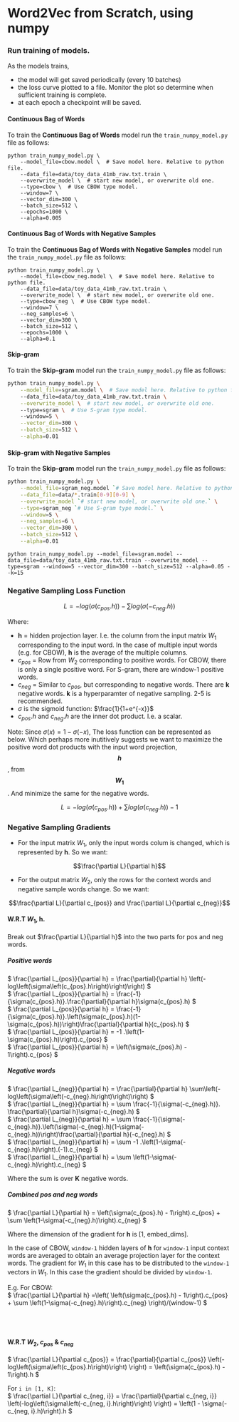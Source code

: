 # Word2Vec from Scratch, using numpy




### Run training of models.

As the models trains,
* the model will get saved periodically (every 10 batches)
* the loss curve plotted to a file. Monitor the plot so determine when sufficient training is complete.
* at each epoch a checkpoint will be saved. 

#### Continuous Bag of Words
To train the **Continuous Bag of Words** model run the `train_numpy_model.py`
file as follows:

```shell
python train_numpy_model.py \
    --model_file=cbow.model \  # Save model here. Relative to python file.
    --data_file=data/toy_data_41mb_raw.txt.train \ 
    --overwrite_model \  # start new model, or overwrite old one.
    --type=cbow \  # Use CBOW type model.
    --window=7 \
    --vector_dim=300 \
    --batch_size=512 \
    --epochs=1000 \
    --alpha=0.005
```

#### Continuous Bag of Words with Negative Samples
To train the **Continuous Bag of Words with Negative Samples** model run the
`train_numpy_model.py` file as follows:

```shell
python train_numpy_model.py \
    --model_file=cbow_neg.model \  # Save model here. Relative to python file.
    --data_file=data/toy_data_41mb_raw.txt.train \ 
    --overwrite_model \  # start new model, or overwrite old one.
    --type=cbow_neg \  # Use CBOW type model.
    --window=7 \
    --neg_samples=6 \
    --vector_dim=300 \
    --batch_size=512 \
    --epochs=1000 \
    --alpha=0.1
```


#### Skip-gram
To train the **Skip-gram** model run the `train_numpy_model.py`
file as follows:

```bash
python train_numpy_model.py \
    --model_file=sgram.model \  # Save model here. Relative to python file.
    --data_file=data/toy_data_41mb_raw.txt.train \
    --overwrite_model \  # start new model, or overwrite old one.
    --type=sgram \  # Use S-gram type model.
    --window=5 \
    --vector_dim=300 \
    --batch_size=512 \
    --alpha=0.01
```

#### Skip-gram with Negative Samples
To train the **Skip-gram** model run the `train_numpy_model.py`
file as follows:

```bash
python train_numpy_model.py \
    --model_file=sgram_neg.model `# Save model here. Relative to python file.` \
    --data_file=data/*.train[0-9][0-9] \
    --overwrite_model `# start new model, or overwrite old one.` \
    --type=sgram_neg `# Use S-gram type model.` \
    --window=5 \
    --neg_samples=6 \
    --vector_dim=300 \
    --batch_size=512 \
    --alpha=0.01
```

```shell
python train_numpy_model.py --model_file=sgram.model --data_file=data/toy_data_41mb_raw.txt.train --overwrite_model --type=sgram --window=5 --vector_dim=300 --batch_size=512 --alpha=0.05 --k=15
```



### Negative Sampling Loss Function

```math
L = -log\left(\sigma\left(c_{pos}.h\right)\right) - \sum log\left(\sigma\left(-c_{neg}.h\right)\right)
```
  
Where:  
- **h** = hidden projection layer. I.e. the column from the input matrix $W_1$ corresponding to the input word. In the case of multiple input words (e.g. for CBOW), **h** is the average of the multiple columns.  
- $c_{pos}$ = Row from $W_2$ corresponding to positive words. For CBOW, there is only a single positive word. For S-gram, there are window-1 positive words.  
- $c_{neg}$ = Similar to $c_{pos}$, but corresponding to negative words. There are **k** negative words. **k** is a hyperparamter of negative sampling. 2-5 is recommended.  
- $\sigma$ is the sigmoid function: $\frac{1}{1+e^{-x}}$
- $c_{pos}.h$ and $c_{neg}.h$ are the inner dot product. I.e. a scalar.
  
Note:
  Since $\sigma(x) = 1 - \sigma(-x)$, The loss function can be represented as below. Which perhaps more inutitively suggests we want to maximize the positive word dot products with the input word projection, **$$h$$**, from **$$W_1$$**. And minimize the same for the negative words.
```math
L = -log\left(\sigma\left(c_{pos}.h\right)\right) + \sum log\left(\sigma\left(c_{neg}.h\right)\right) - 1  
```
  
  
### Negative Sampling Gradients

- For the input matrix $W_1$, only the input words colum is changed, which is represented by **h**. So we want:
```math
\frac{\partial L}{\partial h}
```
- For the output matrix $W_2$, only the rows for the context words and negative sample words change. So we want:
```math
\frac{\partial L}{\partial c_{pos}} and \frac{\partial L}{\partial c_{neg}}
```

#### W.R.T $W_1$, h.
  
Break out $\frac{\partial L}{\partial h}$ into the two parts for pos and neg words.

##### Positive words
$` \frac{\partial L_{pos}}{\partial h} = \frac{\partial}{\partial h} \left(-log\left(\sigma\left(c_{pos}.h\right)\right)\right) `$  
$` \frac{\partial L_{pos}}{\partial h} = \frac{-1}{\sigma(c_{pos}.h)}.\frac{\partial}{\partial h}\sigma(c_{pos}.h) `$  
$` \frac{\partial L_{pos}}{\partial h} = \frac{-1}{\sigma(c_{pos}.h)}.\left(\sigma(c_{pos}.h)(1-\sigma(c_{pos}.h))\right)\frac{\partial}{\partial h}(c_{pos}.h) `$  
$` \frac{\partial L_{pos}}{\partial h} = -1 .\left(1-\sigma(c_{pos}.h)\right).c_{pos} `$  
$` \frac{\partial L_{pos}}{\partial h} = \left(\sigma(c_{pos}.h) - 1\right).c_{pos} `$  

##### Negative words
$` \frac{\partial L_{neg}}{\partial h} = \frac{\partial}{\partial h} \sum\left(-log\left(\sigma\left(-c_{neg}.h\right)\right)\right) `$  
$` \frac{\partial L_{neg}}{\partial h} = \sum \frac{-1}{\sigma(-c_{neg}.h)}. \frac{\partial}{\partial h}\sigma(-c_{neg}.h) `$  
$` \frac{\partial L_{neg}}{\partial h} = \sum \frac{-1}{\sigma(-c_{neg}.h)}.\left(\sigma(-c_{neg}.h)(1-\sigma(-c_{neg}.h))\right)\frac{\partial}{\partial h}(-c_{neg}.h) `$  
$` \frac{\partial L_{neg}}{\partial h} = \sum -1 .\left(1-\sigma(-c_{neg}.h)\right).(-1).c_{neg} `$  
$` \frac{\partial L_{neg}}{\partial h} = \sum \left(1-\sigma(-c_{neg}.h)\right).c_{neg} `$  

Where the sum is over **K** negative words.

##### Combined pos and neg words
$` \frac{\partial L}{\partial h} = \left(\sigma(c_{pos}.h) - 1\right).c_{pos} + \sum \left(1-\sigma(-c_{neg}.h)\right).c_{neg} `$  

Where the dimension of the gradient for **h** is [1, embed_dims]. 

In the case of CBOW, `window-1` hidden layers of **h** for `window-1` input context words are averaged to obtain an 
average projection layer for the context words. The gradient for $W_1$ in this case has to be distributed to the `window-1` 
vectors in $W_1$. In this case the gradient should be divided by `window-1`.  
  
E.g. For CBOW:  
$` \frac{\partial L}{\partial h} =\left( \left(\sigma(c_{pos}.h) - 1\right).c_{pos} + \sum \left(1-\sigma(-c_{neg}.h)\right).c_{neg} \right)/(window-1) `$  
<br />
<br />
<br />
#### W.R.T $W_2$, $c_{pos}$ & $c_{neg}$  
$` \frac{\partial L}{\partial c_{pos}} 
= \frac{\partial}{\partial c_{pos}}  \left(-log\left(\sigma\left(c_{pos}.h\right)\right) \right)
= \left(\sigma(c_{pos}.h) - 1\right).h `$  

For `i in [1, K]`:  
$` \frac{\partial L}{\partial c_{neg, i}} 
= \frac{\partial}{\partial c_{neg, i}}  \left(-log\left(\sigma\left(-c_{neg, i}.h\right)\right) \right)
= \left(1 - \sigma(-c_{neg, i}.h)\right).h `$  
  
